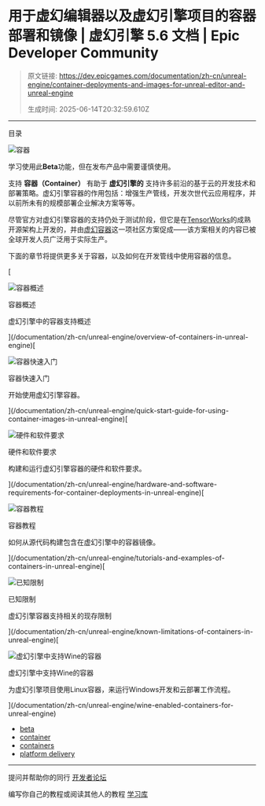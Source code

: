 # 用于虚幻编辑器以及虚幻引擎项目的容器部署和镜像 | 虚幻引擎 5.6 文档 | Epic Developer Community

> 原文链接: https://dev.epicgames.com/documentation/zh-cn/unreal-engine/container-deployments-and-images-for-unreal-editor-and-unreal-engine
> 
> 生成时间: 2025-06-14T20:32:59.610Z

---

目录

![容器](https://dev.epicgames.com/community/api/documentation/image/2ae8e557-4753-4fe1-b60f-419dbe90f54a?resizing_type=fill&width=1920&height=335)

学习使用此**Beta**功能，但在发布产品中需要谨慎使用。

支持 **容器（Container）** 有助于 **虚幻引擎的** 支持许多前沿的基于云的开发技术和部署策略。虚幻引擎容器的作用包括：增强生产管线，开发次世代云应用程序，并以前所未有的规模部署企业解决方案等等。

尽管官方对虚幻引擎容器的支持仍处于测试阶段，但它是在[TensorWorks](https://tensorworks.com.au/)的成熟开源架构上开发的，并由[虚幻容器](https://unrealcontainers.com/)这一项社区方案促成——该方案相关的内容已被全球开发人员广泛用于实际生产。

下面的章节将提供更多关于容器，以及如何在开发管线中使用容器的信息。

[

![容器概述](https://d1iv7db44yhgxn.cloudfront.net/documentation/images/674c38e0-9d5d-4592-9118-b4a994084bb6/placeholder_topic.png)

容器概述

虚幻引擎中的容器支持概述





](/documentation/zh-cn/unreal-engine/overview-of-containers-in-unreal-engine)[

![容器快速入门](https://d1iv7db44yhgxn.cloudfront.net/documentation/images/c6257439-a02d-4378-a1d4-be856bcdd551/placeholder_topic.png)

容器快速入门

开始使用虚幻引擎容器。





](/documentation/zh-cn/unreal-engine/quick-start-guide-for-using-container-images-in-unreal-engine)[

![硬件和软件要求](https://d1iv7db44yhgxn.cloudfront.net/documentation/images/f11d89ef-2e0d-4a96-9e2e-1ae6eda4b7dd/placeholder_topic.png)

硬件和软件要求

构建和运行虚幻引擎容器的硬件和软件要求。





](/documentation/zh-cn/unreal-engine/hardware-and-software-requirements-for-container-deployments-in-unreal-engine)[

![容器教程](https://d1iv7db44yhgxn.cloudfront.net/documentation/images/8013cbe7-5246-427f-8e42-2c4fa022b72f/placeholder_topic.png)

容器教程

如何从源代码构建包含在虚幻引擎中的容器镜像。





](/documentation/zh-cn/unreal-engine/tutorials-and-examples-of-containers-in-unreal-engine)[

![已知限制](https://d1iv7db44yhgxn.cloudfront.net/documentation/images/7bc9218f-52c4-4462-858f-33c28d4a5a84/placeholder_topic.png)

已知限制

虚幻引擎容器支持相关的现存限制





](/documentation/zh-cn/unreal-engine/known-limitations-of-containers-in-unreal-engine)[

![虚幻引擎中支持Wine的容器](https://d1iv7db44yhgxn.cloudfront.net/documentation/images/bc66ffb1-333d-433f-9559-0192d6e817de/placeholder_topic.png)

虚幻引擎中支持Wine的容器

为虚幻引擎项目使用Linux容器，来运行Windows开发和云部署工作流程。





](/documentation/zh-cn/unreal-engine/wine-enabled-containers-for-unreal-engine)

-   [beta](https://dev.epicgames.com/community/search?query=beta)
-   [container](https://dev.epicgames.com/community/search?query=container)
-   [containers](https://dev.epicgames.com/community/search?query=containers)
-   [platform delivery](https://dev.epicgames.com/community/search?query=platform%20delivery)

* * *

提问并帮助你的同行 [开发者论坛](https://forums.unrealengine.com/categories?tag=unreal-engine)

编写你自己的教程或阅读其他人的教程 [学习库](https://dev.epicgames.com/community/unreal-engine/learning)
